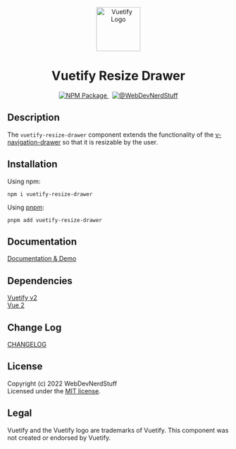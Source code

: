 
<p align="center">
  <img alt="Vuetify Logo" width="100" src="https://webdevnerdstuff.github.io/vuetify-resize-drawer/images/vuetify-logo-light-atom.svg">
</p>

<p>
  <h1 align="center">Vuetify Resize Drawer</h1>
</p>

<p align="center">
  <a href="https://www.npmjs.com/package/vuetify-resize-drawer">
    <img src="https://img.shields.io/npm/v/vuetify-resize-drawer?color=1867c0&logo=npm" alt="NPM Package">
  </a>
  &nbsp;
  <a href="https://github.com/webdevnerdstuff">
    <img src="https://img.shields.io/badge/GitHub-WebDevNerdStuff-brightgreen.svg?logo=github" alt="@WebDevNerdStuff">
  </a>
</p>


## Description

The `vuetify-resize-drawer` component extends the functionality of the [v-navigation-drawer](https://vuetifyjs.com/en/components/navigation-drawers/) so that it is resizable by the user.


## Installation
 
Using npm:
```
npm i vuetify-resize-drawer
```
 
Using [pnpm](https://pnpm.io/):
```
pnpm add vuetify-resize-drawer
```

## Documentation
 
[Documentation & Demo](https://webdevnerdstuff.github.io/vuetify-resize-drawer/)

## Dependencies
 
[Vuetify v2](https://vuetifyjs.com/)  
[Vue 2](https://v2.vuejs.org/)


## Change Log
 
[CHANGELOG](https://github.com/webdevnerdstuff/vuetify-resize-drawer/blob/master/CHANGELOG.md)


## License

Copyright (c) 2022 WebDevNerdStuff  
Licensed under the [MIT license](https://github.com/webdevnerdstuff/vuetify-resize-drawer/blob/master/LICENSE.md).


## Legal

Vuetify and the Vuetify logo are trademarks of Vuetify. This component was not created or endorsed by Vuetify.
